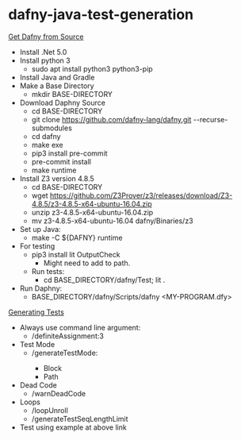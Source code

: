 # dafny-java-test-generation
[Get Dafny from Source](https://github.com/dafny-lang/dafny/wiki/INSTALL#building-and-developing-from-source-code)
* Install .Net 5.0
*	Install python 3
    * sudo apt install python3 python3-pip
*	Install Java and Gradle
*	Make a Base Directory
    *	mkdir BASE-DIRECTORY
*	Download Daphny Source
    *	cd BASE-DIRECTORY
    *	git clone https://github.com/dafny-lang/dafny.git --recurse-submodules
    *	cd dafny
    *	make exe
    *	pip3 install pre-commit
    *	pre-commit install
    *	make runtime
*	Install Z3 version 4.8.5
    *	cd BASE-DIRECTORY
    *	wget https://github.com/Z3Prover/z3/releases/download/Z3-4.8.5/z3-4.8.5-x64-ubuntu-16.04.zip
    *	unzip z3-4.8.5-x64-ubuntu-16.04.zip
    *	mv z3-4.8.5-x64-ubuntu-16.04 dafny/Binaries/z3
*	Set up Java:
    *	make -C ${DAFNY} runtime
*	For testing
    *	pip3 install lit OutputCheck
        *	Might need to add to path.
    * Run tests:
        *	cd BASE_DIRECTORY/dafny/Test; lit .
*	Run Daphny:
    *	BASE_DIRECTORY/dafny/Scripts/dafny <MY-PROGRAM.dfy>

[Generating Tests](https://github.com/Dargones/dafny/tree/PatchesToCounterExamples/Source/DafnyTestGeneration#how-to-generate-tests)
*	Always use command line argument:
    *	/definiteAssignment:3
*	Test Mode
    *	/generateTestMode:<TYPE>
        *	Block
        *	Path
*	Dead Code
    *	/warnDeadCode
*	Loops
    *	/loopUnroll
    *	/generateTestSeqLengthLimit
*	Test using example at above link
